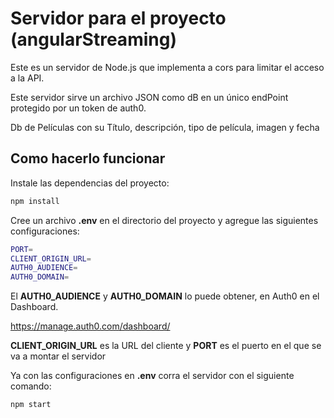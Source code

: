 # Servidor para el proyecto (angularStreaming)

Este es un servidor de Node.js que implementa a cors para limitar el acceso a la API.  

Este servidor sirve un archivo JSON como dB en un único endPoint protegido por un token de auth0.

Db de Películas con su Título, descripción, tipo de película, imagen y fecha

## Como hacerlo funcionar 

Instale las dependencias del proyecto:

```bash
npm install
```

Cree un archivo **.env** en el directorio del proyecto y agregue las siguientes configuraciones:

```bash
PORT=
CLIENT_ORIGIN_URL=
AUTH0_AUDIENCE=
AUTH0_DOMAIN=
```

El **AUTH0_AUDIENCE** y **AUTH0_DOMAIN** lo puede obtener, en Auth0 en el Dashboard.

https://manage.auth0.com/dashboard/

**CLIENT_ORIGIN_URL** es la URL del cliente y **PORT** es el puerto en el que se va a montar el servidor

Ya con las configuraciones en **.env** corra el servidor con el siguiente comando:

```bash
npm start
```



